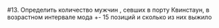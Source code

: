 #13.	Определить количество мужчин , севших в порту Квинстаун, в возрастном интервале мода +- 15 позиций и сколько из них выжило
